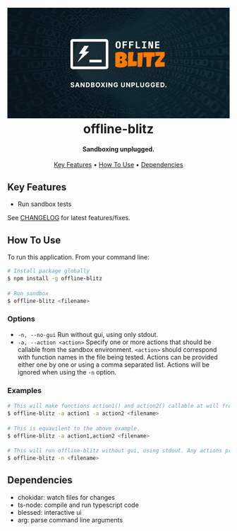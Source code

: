 <h1 align="center">
  <br>
  <img src="/img/offline-blitz.png" alt="offline-blitz">
  <br>
  offline-blitz
  <br>
</h1>

<h4 align="center">Sandboxing unplugged.</h4>

<p align="center">
  <a href="#key-features">Key Features</a> •
  <a href="#how-to-use">How To Use</a> •
  <a href="#dependencies">Dependencies</a>
</p>

<!-- ![screenshot](/img/screen-rec.gif) -->

## Key Features

* Run sandbox tests

See [CHANGELOG](CHANGELOG.md) for latest features/fixes.

## How To Use
To run this application. From your command line:

```bash
# Install package globally
$ npm install -g offline-blitz

# Run sandbox
$ offline-blitz <filename>
```

### Options
* `-n, --no-gui` Run without gui, using only stdout.
* `-a, --action <action>` Specify one or more actions that should be callable from the sandbox environment. `<action>` should correspond with function names in the file being tested. Actions can be provided either one by one or using a comma separated list. Actions will be ignored when using the `-n` option.

### Examples

```bash
# This will make functions action1() and action2() callable at will from within the sandbox.
$ offline-blitz -a action1 -a action2 <filename>

# This is equavilent to the above example.
$ offline-blitz -a action1,action2 <filename>

# This will run offline-blitz without gui, using stdout. Any actions provided will be ignored.
$ offline-blitz -n <filename>
```

## Dependencies

* chokidar: watch files for changes
* ts-node: compile and run typescript code
* blessed: interactive ui
* arg: parse command line arguments

